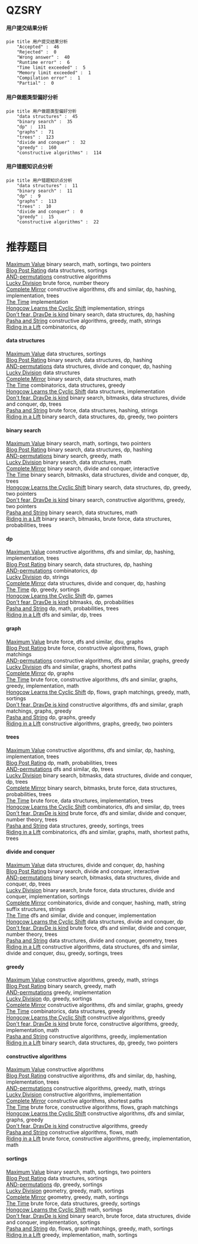 # QZSRY
<!-- tabs:start -->
#### **用户提交结果分析**

```mermaid
pie title 用户提交结果分析
    "Accepted" :  46
    "Rejected" :  0
    "Wrong answer" :  40
    "Runtime error" :  6
    "Time limit exceeded" :  5
    "Memory limit exceeded" :  1
    "Compilation error" :  1
    "Partial" :  0
```
#### **用户做题类型偏好分析**

```mermaid
pie title 用户做题类型偏好分析
    "data structures" :  45
    "binary search" :  35
    "dp" :  131
    "graphs" :  71
    "trees" :  123
    "divide and conquer" :  32
    "greedy" :  160
    "constructive algorithms" :  114
```
#### **用户错题知识点分析**

```mermaid
pie title 用户错题知识点分析
    "data structures" :  11
    "binary search" :  11
    "dp" :  9
    "graphs" :  113
    "trees" :  10
    "divide and conquer" :  0
    "greedy" :  15
    "constructive algorithms" :  22
```
<!-- tabs:end -->
# 推荐题目
[Maximum Value](https://codeforces.com/contest/485/problem/D)		binary search,
                        math,
                        sortings,
                        two pointers		  
[Blog Post Rating](http://codeforces.com/problemset/problem/773/E)		data structures,
                        sortings		  
[AND-permutations](http://codeforces.com/problemset/problem/909/F)		constructive algorithms		  
[Lucky Division](http://codeforces.com/problemset/problem/122/A)		brute force,
                        number theory		  
[Complete Mirror](http://codeforces.com/problemset/problem/1182/D)		constructive algorithms,
                        dfs and similar,
                        dp,
                        hashing,
                        implementation,
                        trees		  
[The Time](http://codeforces.com/problemset/problem/622/B)		implementation		  
[Hongcow Learns the Cyclic Shift](http://codeforces.com/problemset/problem/745/A)		implementation,
                        strings		  
[Don't fear, DravDe is kind](http://codeforces.com/problemset/problem/28/D)		binary search,
                        data structures,
                        dp,
                        hashing		  
[Pasha and String](http://codeforces.com/problemset/problem/525/B)		constructive algorithms,
                        greedy,
                        math,
                        strings		  
[Riding in a Lift](http://codeforces.com/problemset/problem/479/E)		combinatorics,
                        dp		  
<!-- tabs:start -->
#### **data structures**
[Maximum Value](http://codeforces.com/problemset/problem/773/E)		data structures,
                        sortings		  
[Blog Post Rating](http://codeforces.com/problemset/problem/28/D)		binary search,
                        data structures,
                        dp,
                        hashing		  
[AND-permutations](http://codeforces.com/problemset/problem/1223/F)		data structures,
                        divide and conquer,
                        dp,
                        hashing		  
[Lucky Division](http://codeforces.com/problemset/problem/455/D)		data structures		  
[Complete Mirror](http://codeforces.com/problemset/problem/1490/G)		binary search,
                        data structures,
                        math		  
[The Time](http://codeforces.com/problemset/problem/1028/D)		combinatorics,
                        data structures,
                        greedy		  
[Hongcow Learns the Cyclic Shift](http://codeforces.com/problemset/problem/1234/B2)		data structures,
                        implementation		  
[Don't fear, DravDe is kind](http://codeforces.com/problemset/problem/1446/C)		binary search,
                        bitmasks,
                        data structures,
                        divide and conquer,
                        dp,
                        trees		  
[Pasha and String](http://codeforces.com/problemset/problem/1056/E)		brute force,
                        data structures,
                        hashing,
                        strings		  
[Riding in a Lift](http://codeforces.com/problemset/problem/1492/C)		binary search,
                        data structures,
                        dp,
                        greedy,
                        two pointers		  
#### **binary search**
[Maximum Value](https://codeforces.com/contest/485/problem/D)		binary search,
                        math,
                        sortings,
                        two pointers		  
[Blog Post Rating](http://codeforces.com/problemset/problem/28/D)		binary search,
                        data structures,
                        dp,
                        hashing		  
[AND-permutations](https://codeforces.com/contest/1345/problem/F)		binary search,
                        greedy,
                        math		  
[Lucky Division](http://codeforces.com/problemset/problem/1490/G)		binary search,
                        data structures,
                        math		  
[Complete Mirror](http://codeforces.com/problemset/problem/1372/F)		binary search,
                        divide and conquer,
                        interactive		  
[The Time](http://codeforces.com/problemset/problem/1446/C)		binary search,
                        bitmasks,
                        data structures,
                        divide and conquer,
                        dp,
                        trees		  
[Hongcow Learns the Cyclic Shift](http://codeforces.com/problemset/problem/1492/C)		binary search,
                        data structures,
                        dp,
                        greedy,
                        two pointers		  
[Don't fear, DravDe is kind](http://codeforces.com/problemset/problem/1463/D)		binary search,
                        constructive algorithms,
                        greedy,
                        two pointers		  
[Pasha and String](http://codeforces.com/problemset/problem/1490/G)		binary search,
                        data structures,
                        math		  
[Riding in a Lift](http://codeforces.com/problemset/problem/1479/D)		binary search,
                        bitmasks,
                        brute force,
                        data structures,
                        probabilities,
                        trees		  
#### **dp**
[Maximum Value](http://codeforces.com/problemset/problem/1182/D)		constructive algorithms,
                        dfs and similar,
                        dp,
                        hashing,
                        implementation,
                        trees		  
[Blog Post Rating](http://codeforces.com/problemset/problem/28/D)		binary search,
                        data structures,
                        dp,
                        hashing		  
[AND-permutations](http://codeforces.com/problemset/problem/479/E)		combinatorics,
                        dp		  
[Lucky Division](http://codeforces.com/problemset/problem/682/D)		dp,
                        strings		  
[Complete Mirror](http://codeforces.com/problemset/problem/1223/F)		data structures,
                        divide and conquer,
                        dp,
                        hashing		  
[The Time](http://codeforces.com/problemset/problem/1282/B1)		dp,
                        greedy,
                        sortings		  
[Hongcow Learns the Cyclic Shift](http://codeforces.com/problemset/problem/39/E)		dp,
                        games		  
[Don't fear, DravDe is kind](http://codeforces.com/problemset/problem/482/C)		bitmasks,
                        dp,
                        probabilities		  
[Pasha and String](http://codeforces.com/problemset/problem/643/E)		dp,
                        math,
                        probabilities,
                        trees		  
[Riding in a Lift](http://codeforces.com/problemset/problem/1092/F)		dfs and similar,
                        dp,
                        trees		  
#### **graph**
[Maximum Value](https://codeforces.com/contest/218/problem/C)		brute force,
                        dfs and similar,
                        dsu,
                        graphs		  
[Blog Post Rating](http://codeforces.com/problemset/problem/1034/B)		brute force,
                        constructive algorithms,
                        flows,
                        graph matchings		  
[AND-permutations](http://codeforces.com/problemset/problem/1325/F)		constructive algorithms,
                        dfs and similar,
                        graphs,
                        greedy		  
[Lucky Division](http://codeforces.com/problemset/problem/954/D)		dfs and similar,
                        graphs,
                        shortest paths		  
[Complete Mirror](http://codeforces.com/problemset/problem/888/F)		dp,
                        graphs		  
[The Time](http://codeforces.com/problemset/problem/1487/C)		brute force,
                        constructive algorithms,
                        dfs and similar,
                        graphs,
                        greedy,
                        implementation,
                        math		  
[Hongcow Learns the Cyclic Shift](http://codeforces.com/problemset/problem/1437/C)		dp,
                        flows,
                        graph matchings,
                        greedy,
                        math,
                        sortings		  
[Don't fear, DravDe is kind](http://codeforces.com/problemset/problem/1470/D)		constructive algorithms,
                        dfs and similar,
                        graph matchings,
                        graphs,
                        greedy		  
[Pasha and String](http://codeforces.com/problemset/problem/1476/C)		dp,
                        graphs,
                        greedy		  
[Riding in a Lift](http://codeforces.com/problemset/problem/1304/D)		constructive algorithms,
                        graphs,
                        greedy,
                        two pointers		  
#### **trees**
[Maximum Value](http://codeforces.com/problemset/problem/1182/D)		constructive algorithms,
                        dfs and similar,
                        dp,
                        hashing,
                        implementation,
                        trees		  
[Blog Post Rating](http://codeforces.com/problemset/problem/643/E)		dp,
                        math,
                        probabilities,
                        trees		  
[AND-permutations](http://codeforces.com/problemset/problem/1092/F)		dfs and similar,
                        dp,
                        trees		  
[Lucky Division](http://codeforces.com/problemset/problem/1446/C)		binary search,
                        bitmasks,
                        data structures,
                        divide and conquer,
                        dp,
                        trees		  
[Complete Mirror](http://codeforces.com/problemset/problem/1479/D)		binary search,
                        bitmasks,
                        brute force,
                        data structures,
                        probabilities,
                        trees		  
[The Time](http://codeforces.com/problemset/problem/1511/C)		brute force,
                        data structures,
                        implementation,
                        trees		  
[Hongcow Learns the Cyclic Shift](http://codeforces.com/problemset/problem/1499/F)		combinatorics,
                        dfs and similar,
                        dp,
                        trees		  
[Don't fear, DravDe is kind](http://codeforces.com/problemset/problem/1491/E)		brute force,
                        dfs and similar,
                        divide and conquer,
                        number theory,
                        trees		  
[Pasha and String](http://codeforces.com/problemset/problem/1466/D)		data structures,
                        greedy,
                        sortings,
                        trees		  
[Riding in a Lift](http://codeforces.com/problemset/problem/1495/D)		combinatorics,
                        dfs and similar,
                        graphs,
                        math,
                        shortest paths,
                        trees		  
#### **divide and conquer**
[Maximum Value](http://codeforces.com/problemset/problem/1223/F)		data structures,
                        divide and conquer,
                        dp,
                        hashing		  
[Blog Post Rating](http://codeforces.com/problemset/problem/1372/F)		binary search,
                        divide and conquer,
                        interactive		  
[AND-permutations](http://codeforces.com/problemset/problem/1446/C)		binary search,
                        bitmasks,
                        data structures,
                        divide and conquer,
                        dp,
                        trees		  
[Lucky Division](http://codeforces.com/problemset/problem/1461/D)		binary search,
                        brute force,
                        data structures,
                        divide and conquer,
                        implementation,
                        sortings		  
[Complete Mirror](http://codeforces.com/problemset/problem/1466/G)		combinatorics,
                        divide and conquer,
                        hashing,
                        math,
                        string suffix structures,
                        strings		  
[The Time](http://codeforces.com/problemset/problem/1490/D)		dfs and similar,
                        divide and conquer,
                        implementation		  
[Hongcow Learns the Cyclic Shift](https://codeforces.com/contest/1483/problem/C)		data structures,
                        divide and conquer,
                        dp		  
[Don't fear, DravDe is kind](http://codeforces.com/problemset/problem/1491/E)		brute force,
                        dfs and similar,
                        divide and conquer,
                        number theory,
                        trees		  
[Pasha and String](http://codeforces.com/problemset/problem/1303/G)		data structures,
                        divide and conquer,
                        geometry,
                        trees		  
[Riding in a Lift](http://codeforces.com/problemset/problem/1494/D)		constructive algorithms,
                        data structures,
                        dfs and similar,
                        divide and conquer,
                        dsu,
                        greedy,
                        sortings,
                        trees		  
#### **greedy**
[Maximum Value](http://codeforces.com/problemset/problem/525/B)		constructive algorithms,
                        greedy,
                        math,
                        strings		  
[Blog Post Rating](https://codeforces.com/contest/1345/problem/F)		binary search,
                        greedy,
                        math		  
[AND-permutations](http://codeforces.com/problemset/problem/730/E)		greedy,
                        implementation		  
[Lucky Division](http://codeforces.com/problemset/problem/1282/B1)		dp,
                        greedy,
                        sortings		  
[Complete Mirror](http://codeforces.com/problemset/problem/1325/F)		constructive algorithms,
                        dfs and similar,
                        graphs,
                        greedy		  
[The Time](http://codeforces.com/problemset/problem/1028/D)		combinatorics,
                        data structures,
                        greedy		  
[Hongcow Learns the Cyclic Shift](http://codeforces.com/problemset/problem/1433/C)		constructive algorithms,
                        greedy		  
[Don't fear, DravDe is kind](http://codeforces.com/problemset/problem/1419/B)		brute force,
                        constructive algorithms,
                        greedy,
                        implementation,
                        math		  
[Pasha and String](http://codeforces.com/problemset/problem/883/K)		constructive algorithms,
                        greedy,
                        implementation		  
[Riding in a Lift](http://codeforces.com/problemset/problem/1492/C)		binary search,
                        data structures,
                        dp,
                        greedy,
                        two pointers		  
#### **constructive algorithms**
[Maximum Value](http://codeforces.com/problemset/problem/909/F)		constructive algorithms		  
[Blog Post Rating](http://codeforces.com/problemset/problem/1182/D)		constructive algorithms,
                        dfs and similar,
                        dp,
                        hashing,
                        implementation,
                        trees		  
[AND-permutations](http://codeforces.com/problemset/problem/525/B)		constructive algorithms,
                        greedy,
                        math,
                        strings		  
[Lucky Division](http://codeforces.com/problemset/problem/275/B)		constructive algorithms,
                        implementation		  
[Complete Mirror](http://codeforces.com/problemset/problem/317/E)		constructive algorithms,
                        shortest paths		  
[The Time](http://codeforces.com/problemset/problem/1034/B)		brute force,
                        constructive algorithms,
                        flows,
                        graph matchings		  
[Hongcow Learns the Cyclic Shift](http://codeforces.com/problemset/problem/1325/F)		constructive algorithms,
                        dfs and similar,
                        graphs,
                        greedy		  
[Don't fear, DravDe is kind](http://codeforces.com/problemset/problem/1433/C)		constructive algorithms,
                        greedy		  
[Pasha and String](http://codeforces.com/problemset/problem/1016/D)		constructive algorithms,
                        flows,
                        math		  
[Riding in a Lift](http://codeforces.com/problemset/problem/1419/B)		brute force,
                        constructive algorithms,
                        greedy,
                        implementation,
                        math		  
#### **sortings**
[Maximum Value](https://codeforces.com/contest/485/problem/D)		binary search,
                        math,
                        sortings,
                        two pointers		  
[Blog Post Rating](http://codeforces.com/problemset/problem/773/E)		data structures,
                        sortings		  
[AND-permutations](http://codeforces.com/problemset/problem/1282/B1)		dp,
                        greedy,
                        sortings		  
[Lucky Division](https://codeforces.com/contest/1496/problem/C)		geometry,
                        greedy,
                        math,
                        sortings		  
[Complete Mirror](http://codeforces.com/problemset/problem/1495/A)		geometry,
                        greedy,
                        math,
                        sortings		  
[The Time](http://codeforces.com/problemset/problem/1497/A)		brute force,
                        data structures,
                        greedy,
                        sortings		  
[Hongcow Learns the Cyclic Shift](http://codeforces.com/problemset/problem/1427/A)		math,
                        sortings		  
[Don't fear, DravDe is kind](http://codeforces.com/problemset/problem/1461/D)		binary search,
                        brute force,
                        data structures,
                        divide and conquer,
                        implementation,
                        sortings		  
[Pasha and String](http://codeforces.com/problemset/problem/1437/C)		dp,
                        flows,
                        graph matchings,
                        greedy,
                        math,
                        sortings		  
[Riding in a Lift](http://codeforces.com/problemset/problem/1473/A)		greedy,
                        implementation,
                        math,
                        sortings		  
<!-- tabs:end -->
